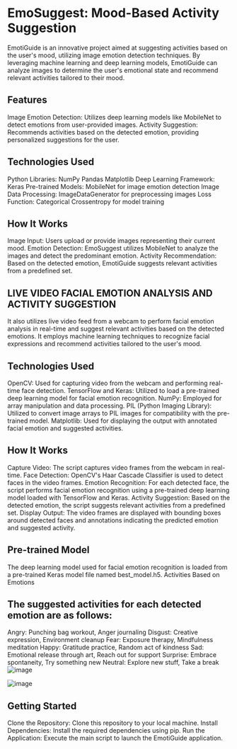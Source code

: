 # EmoSuggest: Mood-Based Activity Suggestion 

EmotiGuide is an innovative project aimed at suggesting activities based on the user's mood, utilizing image emotion detection techniques. By leveraging machine learning and deep learning models, EmotiGuide can analyze images to determine the user's emotional state and recommend relevant activities tailored to their mood.
## Features
Image Emotion Detection: Utilizes deep learning models like MobileNet to detect emotions from user-provided images.
Activity Suggestion: Recommends activities based on the detected emotion, providing personalized suggestions for the user.

## Technologies Used
Python Libraries:
    NumPy
    Pandas
    Matplotlib
Deep Learning Framework:
    Keras
Pre-trained Models:
    MobileNet for image emotion detection
Image Data Processing:
    ImageDataGenerator for preprocessing images
Loss Function:
    Categorical Crossentropy for model training

## How It Works
Image Input: Users upload or provide images representing their current mood.
Emotion Detection: EmoSuggest utilizes MobileNet to analyze the images and detect the predominant emotion.
Activity Recommendation: Based on the detected emotion, EmotiGuide suggests relevant activities from a predefined set.


## LIVE VIDEO FACIAL EMOTION ANALYSIS AND ACTIVITY SUGGESTION
It also utilizes live video feed from a webcam to perform facial emotion analysis in real-time and suggest relevant activities based on the detected emotions. It employs machine learning techniques to recognize facial expressions and recommend activities tailored to the user's mood.
## Technologies Used
OpenCV: Used for capturing video from the webcam and performing real-time face detection.
TensorFlow and Keras: Utilized to load a pre-trained deep learning model for facial emotion recognition.
NumPy: Employed for array manipulation and data processing.
PIL (Python Imaging Library): Utilized to convert image arrays to PIL images for compatibility with the pre-trained model.
Matplotlib: Used for displaying the output with annotated facial emotion and suggested activities.

## How It Works
Capture Video: The script captures video frames from the webcam in real-time.
Face Detection: OpenCV's Haar Cascade Classifier is used to detect faces in the video frames.
Emotion Recognition: For each detected face, the script performs facial emotion recognition using a pre-trained deep learning model loaded with TensorFlow and Keras.
Activity Suggestion: Based on the detected emotion, the script suggests relevant activities from a predefined set.
Display Output: The video frames are displayed with bounding boxes around detected faces and annotations indicating the predicted emotion and suggested activity.

## Pre-trained Model
The deep learning model used for facial emotion recognition is loaded from a pre-trained Keras model file named best_model.h5.
Activities Based on Emotions

## The suggested activities for each detected emotion are as follows:
Angry: Punching bag workout, Anger journaling
Disgust: Creative expression, Environment cleanup
Fear: Exposure therapy, Mindfulness meditation
Happy: Gratitude practice, Random act of kindness
Sad: Emotional release through art, Reach out for support
Surprise: Embrace spontaneity, Try something new
Neutral: Explore new stuff, Take a break
![image](https://github.com/sarahasan17/EmoSuggest/assets/103211125/65005d98-741a-49a5-89f8-77bbe6d2dda2)

![image](https://github.com/sarahasan17/EmoSuggest/assets/103211125/cf7043da-0ed4-45d7-9a0d-0a31049d871c)



## Getting Started
Clone the Repository: Clone this repository to your local machine.
Install Dependencies: Install the required dependencies using pip.
Run the Application: Execute the main script to launch the EmotiGuide application.

